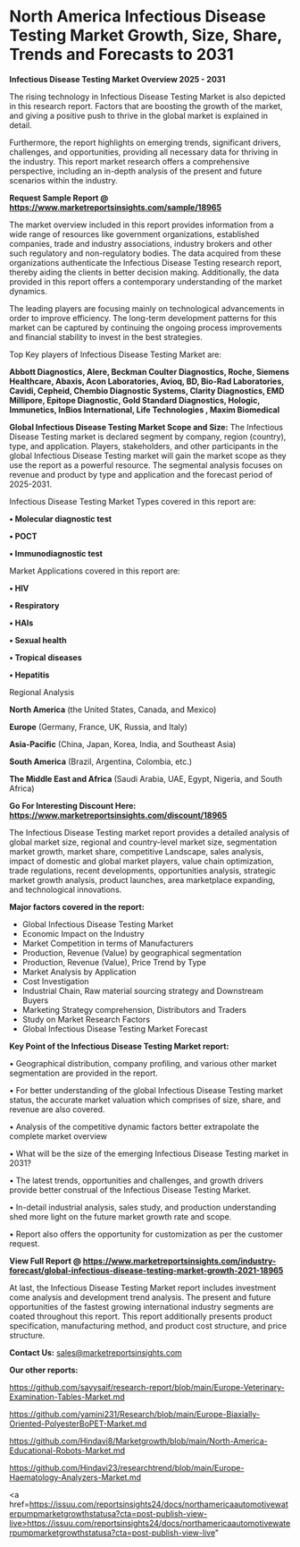 # North America Infectious Disease Testing Market Growth, Size, Share, Trends and Forecasts to 2031

<Strong> Infectious Disease Testing Market Overview 2025 - 2031</strong>

The rising technology in Infectious Disease Testing Market is also depicted in this research report. Factors that are boosting the growth of the market, and giving a positive push to thrive in the global market is explained in detail.

Furthermore, the report highlights on emerging trends, significant drivers, challenges, and opportunities, providing all necessary data for thriving in the industry. This report market research offers a comprehensive perspective, including an in-depth analysis of the present and future scenarios within the industry.

<strong>Request Sample Report @ <a href=https://www.marketreportsinsights.com/sample/18965>https://www.marketreportsinsights.com/sample/18965</a></strong>

The market overview included in this report provides information from a wide range of resources like government organizations, established companies, trade and industry associations, industry brokers and other such regulatory and non-regulatory bodies. The data acquired from these organizations authenticate the Infectious Disease Testing research report, thereby aiding the clients in better decision making. Additionally, the data provided in this report offers a contemporary understanding of the market dynamics.

The leading players are focusing mainly on technological advancements in order to improve efficiency. The long-term development patterns for this market can be captured by continuing the ongoing process improvements and financial stability to invest in the best strategies.

Top Key players of Infectious Disease Testing Market are:

<strong>Abbott Diagnostics, Alere, Beckman Coulter Diagnostics, Roche, Siemens Healthcare, Abaxis, Acon Laboratories, Avioq, BD, Bio-Rad Laboratories, Cavidi, Cepheid, Chembio Diagnostic Systems, Clarity Diagnostics, EMD Millipore, Epitope Diagnostic, Gold Standard Diagnostics, Hologic, Immunetics, InBios International, Life Technologies , Maxim Biomedical</strong>

<strong><b>Global Infectious Disease Testing Market Scope and Size:</b></strong>
The Infectious Disease Testing market is declared segment by company, region (country), type, and application. Players, stakeholders, and other participants in the global Infectious Disease Testing market will gain the market scope as they use the report as a powerful resource. The segmental analysis focuses on revenue and product by type and application and the forecast period of 2025-2031.

Infectious Disease Testing Market Types covered in this report are:

<strong>• Molecular diagnostic test

• POCT

• Immunodiagnostic test</strong>

Market Applications covered in this report are:

<strong>• HIV

• Respiratory

• HAIs

• Sexual health

• Tropical diseases

• Hepatitis</strong> 

Regional Analysis

<strong>North America</strong> (the United States, Canada, and Mexico)

<strong>Europe</strong> (Germany, France, UK, Russia, and Italy)

<strong>Asia-Pacific</strong> (China, Japan, Korea, India, and Southeast Asia)

<strong>South America</strong> (Brazil, Argentina, Colombia, etc.)

<strong>The Middle East and Africa</strong> (Saudi Arabia, UAE, Egypt, Nigeria, and South Africa)

<strong>Go For Interesting Discount Here: <a href=https://www.marketreportsinsights.com/discount/18965>https://www.marketreportsinsights.com/discount/18965</a></strong>

The Infectious Disease Testing market report provides a detailed analysis of global market size, regional and country-level market size, segmentation market growth, market share, competitive Landscape, sales analysis, impact of domestic and global market players, value chain optimization, trade regulations, recent developments, opportunities analysis, strategic market growth analysis, product launches, area marketplace expanding, and technological innovations.

<strong><b>Major factors covered in the report:</b></strong>
<ul>
  <li>Global Infectious Disease Testing Market </li>
  <li>Economic Impact on the Industry</li>
  <li>Market Competition in terms of Manufacturers</li>
  <li>Production, Revenue (Value) by geographical segmentation</li>
  <li>Production, Revenue (Value), Price Trend by Type</li>
  <li>Market Analysis by Application</li>
  <li>Cost Investigation</li>
  <li>Industrial Chain, Raw material sourcing strategy and Downstream Buyers</li>
  <li>Marketing Strategy comprehension, Distributors and Traders</li>
  <li>Study on Market Research Factors</li>
  <li>Global Infectious Disease Testing Market Forecast</li>
</ul>

<strong><b>Key Point of the Infectious Disease Testing Market report:</b></strong>

• Geographical distribution, company profiling, and various other market segmentation are provided in the report.

• For better understanding of the global Infectious Disease Testing market status, the accurate market valuation which comprises of size, share, and revenue are also covered.

• Analysis of the competitive dynamic factors better extrapolate the complete market overview

• What will be the size of the emerging Infectious Disease Testing market in 2031?

• The latest trends, opportunities and challenges, and growth drivers provide better construal of the Infectious Disease Testing Market.

• In-detail industrial analysis, sales study, and production understanding shed more light on the future market growth rate and scope.

• Report also offers the opportunity for customization as per the customer request.

<strong><b>View Full Report @ <a href=https://www.marketreportsinsights.com/industry-forecast/global-infectious-disease-testing-market-growth-2021-18965>https://www.marketreportsinsights.com/industry-forecast/global-infectious-disease-testing-market-growth-2021-18965</a></b></strong>


At last, the Infectious Disease Testing Market report includes investment come analysis and development trend analysis. The present and future opportunities of the fastest growing international industry segments are coated throughout this report. This report additionally presents product specification, manufacturing method, and product cost structure, and price structure.

<strong>Contact Us:</strong>
sales@marketreportsinsights.com

<strong>Our other reports:</strong>

<a href=https://github.com/sayysaif/research-report/blob/main/Europe-Veterinary-Examination-Tables-Market.md>https://github.com/sayysaif/research-report/blob/main/Europe-Veterinary-Examination-Tables-Market.md</a>

<a href=https://github.com/yamini231/Research/blob/main/Europe-Biaxially-Oriented-PolyesterBoPET-Market.md>https://github.com/yamini231/Research/blob/main/Europe-Biaxially-Oriented-PolyesterBoPET-Market.md</a>

<a href=https://github.com/Hindavi8/Marketgrowth/blob/main/North-America-Educational-Robots-Market.md>https://github.com/Hindavi8/Marketgrowth/blob/main/North-America-Educational-Robots-Market.md</a>

<a href=https://github.com/Hindavi23/researchtrend/blob/main/Europe-Haematology-Analyzers-Market.md>https://github.com/Hindavi23/researchtrend/blob/main/Europe-Haematology-Analyzers-Market.md</a>

<a href=https://issuu.com/reportsinsights24/docs/northamericaautomotivewaterpumpmarketgrowthstatusa?cta=post-publish-view-live>https://issuu.com/reportsinsights24/docs/northamericaautomotivewaterpumpmarketgrowthstatusa?cta=post-publish-view-live</a>"
